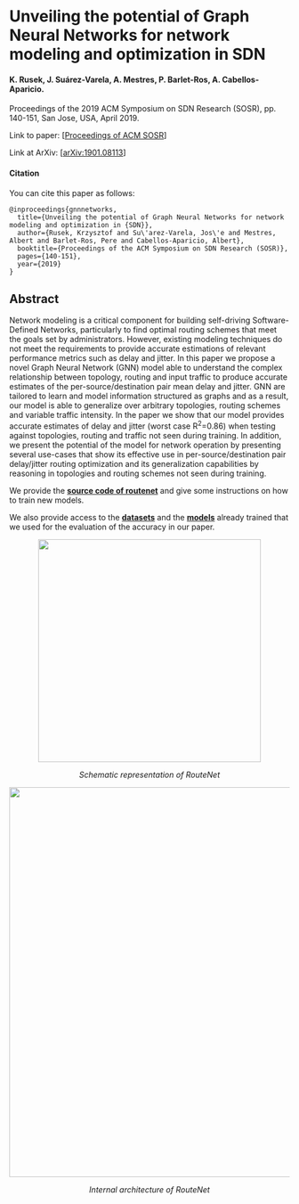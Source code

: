 # Unveiling the potential of Graph Neural Networks for network modeling and optimization in SDN

#### K. Rusek, J. Suárez-Varela, A. Mestres, P. Barlet-Ros, A. Cabellos-Aparicio.
Proceedings of the 2019 ACM Symposium on SDN Research (SOSR), pp. 140-151, San Jose, USA, April 2019. 

Link to paper: [[Proceedings of ACM SOSR](https://dl.acm.org/citation.cfm?id=3314357)]

Link at ArXiv: [[arXiv:1901.08113](https://arxiv.org/abs/1901.08113)]

#### Citation
You can cite this paper as follows:

```
@inproceedings{gnnnetworks,
  title={Unveiling the potential of Graph Neural Networks for network modeling and optimization in {SDN}},
  author={Rusek, Krzysztof and Su\'arez-Varela, Jos\'e and Mestres, Albert and Barlet-Ros, Pere and Cabellos-Aparicio, Albert},
  booktitle={Proceedings of the ACM Symposium on SDN Research (SOSR)},
  pages={140-151},
  year={2019}
}
```

## Abstract
Network modeling is a critical component for building self-driving Software-Defined Networks, particularly to find optimal routing schemes that meet the goals set by administrators. However, existing modeling techniques do not meet the requirements to provide accurate estimations of relevant performance metrics such as delay and jitter. In this paper we propose a novel Graph Neural Network (GNN) model able to understand the complex relationship between topology, routing and input traffic to produce accurate estimates of the per-source/destination pair mean delay and jitter. GNN are tailored to learn and model information structured as graphs and as a result, our model is able to generalize over arbitrary topologies, routing schemes and variable traffic intensity. In the paper we show that our model provides accurate estimates of delay and jitter (worst case R<sup>2</sup>=0.86) when testing against topologies, routing and traffic not seen during training. In addition, we present the potential of the model for network operation by presenting several use-cases that show its effective use in per-source/destination pair delay/jitter routing optimization and its generalization capabilities by reasoning in topologies and routing schemes not seen during training.

We provide the [**source code of routenet**](https://github.com/knowledgedefinednetworking/net2vec/tree/RouteNet-SOSR/routenet) and give some instructions on how to train new models.

We also provide access to the [**datasets**](datasets) and the [**models**](trained_models) already trained that we used for the evaluation of the accuracy in our paper.

<p align="center"> 
  <img src="/assets/scheme_GNN_model.PNG" width="400" alt>
</p>
<p align="center"> 
    <em>Schematic representation of RouteNet</em>
</p>

<p align="center"> 
  <img src="/assets/routenet_architecture.PNG" width="700" alt>
</p>
<p align="center"> 
    <em>Internal architecture of RouteNet</em>
</p>
